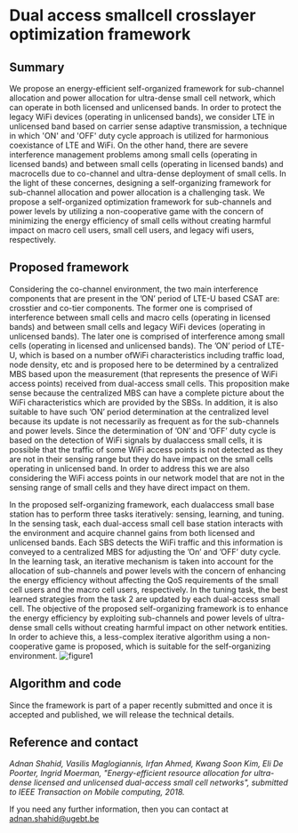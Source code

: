 # Dual access smallcell crosslayer optimization framework
## Summary 
We propose an energy-efficient self-organized framework for sub-channel allocation and power allocation for ultra-dense small cell network, which can operate in both licensed and unlicensed bands. In order to protect the legacy WiFi devices (operating in unlicensed bands), we consider LTE in unlicensed band based on carrier sense adaptive transmission, a technique in which 'ON' and 'OFF' duty cycle approach is utilized for harmonious coexistance of LTE and WiFi. On the other hand, there are severe interference management problems among small cells (operating in licensed bands) and between small cells (operating in licensed bands) and macrocells due to co-channel and ultra-dense deployment of small cells. In the light of these concernes, designing a self-organizing framework for sub-channel allocation and power allocation is a challenging task. We propose a self-organized optimization framework for sub-channels and power levels by utilizing a non-cooperative game with the concern of minimizing the energy efficiency of small cells without creating harmful impact on macro cell users, small cell users, and legacy wifi users, respectively. 
## Proposed framework
Considering the co-channel environment, the two main interference components that are present in the ’ON’ period of LTE-U based CSAT are: crosstier and co-tier components. The former one is comprised of interference between small cells and macro cells (operating in licensed bands) and between small cells and legacy WiFi devices (operating in unlicensed bands). The later one is comprised of interference among small cells (operating in licensed and unlicensed bands). The ’ON’ period of LTE-U, which is based on a number ofWiFi characteristics including traffic load, node density, etc and is proposed here to be determined by a centralized MBS based upon the measurement (that represents the presence of WiFi access points) received from dual-access small cells. This proposition make sense because the centralized MBS can have a complete picture about the WiFi characteristics which are provided by the SBSs. In addition, it is also suitable to have such ’ON’ period determination at the centralized level because its update is not necessarily as frequent as for the sub-channels and power levels. Since the determination of ’ON’ and ’OFF’ duty cycle is based on the detection of WiFi signals by dualaccess small cells, it is possible that the traffic of some WiFi access points is not detected as they are not in their sensing range but they do have impact on the small cells operating in unlicensed band. In order to address this we are also considering the WiFi access points in our network model that are not in the sensing range of small cells and they have direct impact on them.

In the proposed self-organizing framework, each dualaccess small base station has to perform three tasks iteratively: sensing, learning, and tuning. In the sensing task, each dual-access small cell base station interacts with the environment and acquire channel gains from both licensed and unlicensed bands. Each SBS detects the WiFi traffic and this information is conveyed to a centralized MBS for
adjusting the ’On’ and ’OFF’ duty cycle. In the learning task, an iterative mechanism is taken into account for the allocation of sub-channels and power levels with the concern of enhancing the energy efficiency without affecting the QoS requirements of the small cell users and the macro cell users, respectively. In the tuning task, the best learned strategies from the task 2 are updated by each dual-access small cell. The objective of the proposed self-organizing framework is to enhance the energy efficiency by exploiting sub-channels and power levels of ultra-dense small cells without creating harmful impact on other network entities. In order to achieve this, a less-complex iterative algorithm using a non-cooperative game is proposed, which is suitable for the self-organizing environment. 
![figure1](https://user-images.githubusercontent.com/24733570/40410259-9f13edfe-5e6d-11e8-9da3-ee60d985d2c7.jpg)
## Algorithm and code
Since the framework is part of a paper recently submitted and once it is accepted and published, we will release the technical details. 
## Reference and contact
_*Adnan Shahid, Vasilis Maglogiannis, Irfan Ahmed, Kwang Soon Kim, Eli De Poorter, Ingrid Moerman, "Energy-efficient resource allocation for ultra-dense licensed and unlicensed dual-access small cell networks", submitted to IEEE Transaction on Mobile computing, 2018.*_  

If you need any further information, then you can contact at adnan.shahid@ugebt.be
